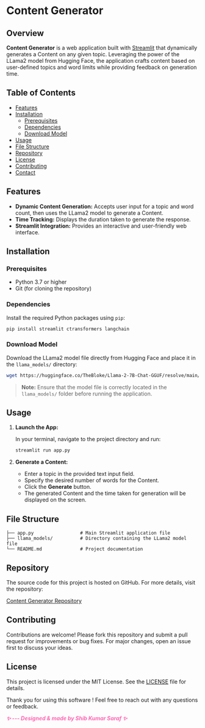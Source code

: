 # Content Generator 

## Overview

**Content Generator** is a web application built with [Streamlit](https://streamlit.io) that dynamically generates a Content on any given topic. Leveraging the power of the LLama2 model from Hugging Face, the application crafts content based on user-defined topics and word limits while providing feedback on generation time.

## Table of Contents

- [Features](#features)
- [Installation](#installation)
  - [Prerequisites](#prerequisites)
  - [Dependencies](#dependencies)
  - [Download Model](#download-model)
- [Usage](#usage)
- [File Structure](#file-structure)
- [Repository](#repository)
- [License](#license)
- [Contributing](#contributing)
- [Contact](#contact)

## Features

- **Dynamic Content Generation:** Accepts user input for a topic and word count, then uses the LLama2 model to generate a Content.
- **Time Tracking:** Displays the duration taken to generate the response.
- **Streamlit Integration:** Provides an interactive and user-friendly web interface.

## Installation

### Prerequisites

- Python 3.7 or higher
- Git (for cloning the repository)

### Dependencies

Install the required Python packages using `pip`:

```sh
pip install streamlit ctransformers langchain
```

### Download Model

Download the LLama2 model file directly from Hugging Face and place it in the `llama_models/` directory:

```sh
wget https://huggingface.co/TheBloke/Llama-2-7B-Chat-GGUF/resolve/main/llama-2-7b-chat.Q2_K.gguf -P llama_models/
```

> **Note:** Ensure that the model file is correctly located in the `llama_models/` folder before running the application.

## Usage

1. **Launch the App:**

   In your terminal, navigate to the project directory and run:

   ```sh
   streamlit run app.py
   ```

2. **Generate a Content:**

   - Enter a topic in the provided text input field.
   - Specify the desired number of words for the Content.
   - Click the **Generate** button.
   - The generated Content and the time taken for generation will be displayed on the screen.

## File Structure

```
├── app.py                 # Main Streamlit application file
├── llama_models/          # Directory containing the LLama2 model file
└── README.md              # Project documentation
```

## Repository

The source code for this project is hosted on GitHub. For more details, visit the repository:

[Content Generator Repository](https://github.com/shib1111111/Content-Generator.git)


## Contributing

Contributions are welcome! Please fork this repository and submit a pull request for improvements or bug fixes. For major changes, open an issue first to discuss your ideas.


## License

This project is licensed under the MIT License. See the [LICENSE](LICENSE) file for details.

Thank you for using this software ! Feel free to reach out with any questions or feedback.

<em style="color: #ff66b2; font-weight: bold;">✨ --- Designed & made  by Shib Kumar Saraf ✨</em>